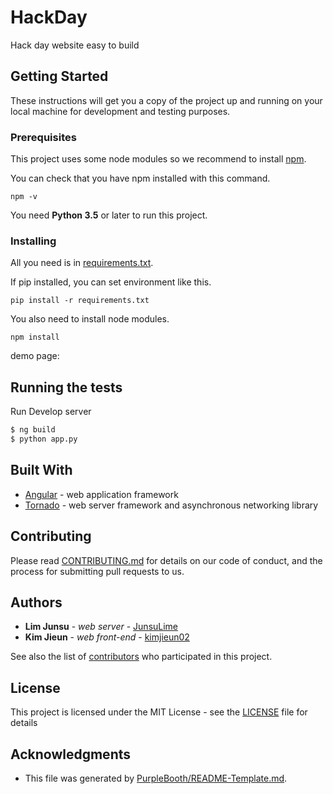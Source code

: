 # HackDay

Hack day website easy to build

## Getting Started
 
These instructions will get you a copy of the project up and running on your local machine for development and testing purposes.    

### Prerequisites

This project uses some node modules so we recommend to install [npm](https://www.npmjs.com/get-npm).

You can check that you have npm installed with this command.

```
npm -v
```

You need **Python 3.5** or later to run this project.

### Installing

All you need is in [requirements.txt](https://github.com/HyOsori/HackDay/blob/develop/requirements.txt).   
 
If pip installed, you can set environment like this.
```
pip install -r requirements.txt
```
You also need to install node modules.
```
npm install
```

demo page: 

## Running the tests

Run Develop server   

```bash
$ ng build
$ python app.py
```



## Built With

* [Angular](https://angular.io/) - web application framework
* [Tornado](http://www.tornadoweb.org/en/stable/) - web server framework and asynchronous networking library

## Contributing

Please read [CONTRIBUTING.md]() for details on our code of conduct, and the process for submitting pull requests to us.


## Authors

* **Lim Junsu** - *web server* - [JunsuLime](https://github.com/JunsuLime)
* **Kim Jieun** - *web front-end* - [kimjieun02](https://github.com/kimjieun02)

See also the list of [contributors](https://github.com/HyOsori/HackDay/graphs/contributors) who participated in this project.

## License

This project is licensed under the MIT License - see the [LICENSE]() file for details

## Acknowledgments

* This file was generated by [PurpleBooth/README-Template.md](https://gist.github.com/PurpleBooth/109311bb0361f32d87a2).   
